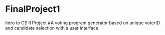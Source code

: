 # FinalProject1
Intro to CS II Project
#A voting program generator based on unique voterID and candidate selection with a user interface
